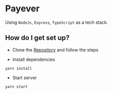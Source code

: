 # Payever

Using `NodeJs`, `Express`, `TypeScript` as a tech stack.



## How do I get set up?

* Clone the [Repository](https://github.com/yogender-kumar.git) and follow the steps

* Install dependencies
```
yarn install
```
* Start server
```
yarn start
```

